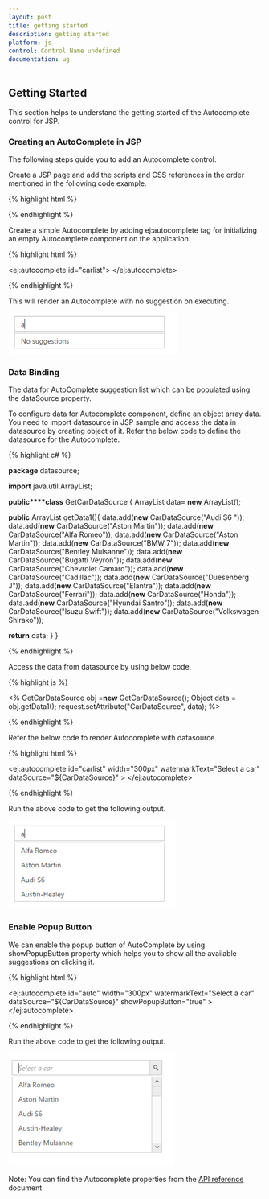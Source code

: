 ```yaml
---
layout: post
title: getting started
description: getting started
platform: js
control: Control Name undefined
documentation: ug
---
```


## Getting Started

This section helps to understand the getting started of the Autocomplete control for JSP.

### Creating an AutoComplete in JSP

The following steps guide you to add an Autocomplete control.

Create a JSP page and add the scripts and CSS references in the order mentioned in the following code example.

{% highlight html %}


<html>
<head>
<meta name="viewport"
content="width=device-width, initial-scale=1.0 user-scalable=no" />
<meta name="author" content="Syncfusion" />
<title>Essential JSP - Autocomplete</title>
<link rel="shortcut icon" href="Content/images/favicon.ico" />
<link href="//cdn.syncfusion.com//{{site.releaseversion}}/js/web/material/ej.web.all.min.css"
rel="stylesheet" />
<script src="https://code.jquery.com/jquery-3.1.1.min.js" type="text/javascript"> </script>    
<script type="text/javascript" src="//cdn.syncfusion.com//{{site.releaseversion}}/js/web/ej.web.all.min.js"></script>
</head>
<body>

</body>
</html>


{% endhighlight %}



Create a simple Autocomplete by adding ej:autocomplete tag for initializing an empty Autocomplete component on the application.

{% highlight html %}


<ej:autocomplete id="carlist">
</ej:autocomplete>



{% endhighlight %}



This will render an Autocomplete with no suggestion on executing.

![](getting_started_images\creatinganautocompleteinjsp_img1.png)


### Data Binding



The data for AutoComplete suggestion list which can be populated using the dataSource property.

To configure data for Autocomplete component, define an object array data. You need to import datasource in JSP sample and access the data in datasource by creating object of it. Refer the below code to define the datasource for the Autocomplete.



{% highlight c# %}

**package** datasource;

**import** java.util.ArrayList;

**public****class** GetCarDataSource {
	ArrayList<CarDataSource> data= **new** ArrayList<CarDataSource>();

**public** ArrayList<CarDataSource> getData1(){
data.add(**new** CarDataSource("Audi S6 "));
data.add(**new** CarDataSource("Aston Martin"));
            data.add(**new** CarDataSource("Alfa Romeo"));
            data.add(**new** CarDataSource("Aston Martin"));
data.add(**new** CarDataSource("BMW 7"));
data.add(**new** CarDataSource("Bentley Mulsanne"));
data.add(**new** CarDataSource("Bugatti Veyron"));
data.add(**new** CarDataSource("Chevrolet Camaro"));
data.add(**new** CarDataSource("Cadillac"));
data.add(**new** CarDataSource("Duesenberg J"));
data.add(**new** CarDataSource("Elantra"));
data.add(**new** CarDataSource("Ferrari"));
data.add(**new** CarDataSource("Honda"));
data.add(**new** CarDataSource("Hyundai Santro"));
data.add(**new** CarDataSource("Isuzu Swift"));
data.add(**new** CarDataSource("Volkswagen Shirako"));

**return** data;
}
}


{% endhighlight %}



Access the data from datasource by using below code,

{% highlight js %}

<%
    GetCarDataSource obj =**new** GetCarDataSource();
    Object data = obj.getData1();
    request.setAttribute("CarDataSource", data);
   %>


{% endhighlight %}



Refer the below code to render Autocomplete with datasource.

{% highlight html %}


<ej:autocomplete id="carlist" width="300px" watermarkText="Select a car" dataSource="${CarDataSource}" >
</ej:autocomplete>



{% endhighlight %}



Run the above code to get the following output.

![](getting_started_images\databinding_img1.png)


### Enable Popup Button



We can enable the popup button of AutoComplete by using showPopupButton property which helps you to show all the available suggestions on clicking it.

{% highlight html %}


<ej:autocomplete id="auto" width="300px" watermarkText="Select a car" dataSource="${CarDataSource}" showPopupButton="true" >
</ej:autocomplete>



{% endhighlight %}



Run the above code to get the following output.

![](getting_started_images\enablepopupbutton_img1.png)



Note: You can find the Autocomplete properties from the [API reference](https://help.syncfusion.com/api/js/ejautocomplete) document 







